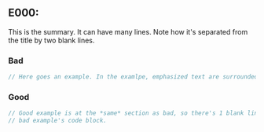 ## E000: 


This is the summary.
It can have many lines.
Note how it's separated from the title by two blank lines.


### Bad

```swift
// Here goes an example. In the examlpe, emphasized text are surrounded by `*`s.
```

### Good

```swift
// Good example is at the *same* section as bad, so there's 1 blank line between its header and the end of
// bad example's code block.
```
